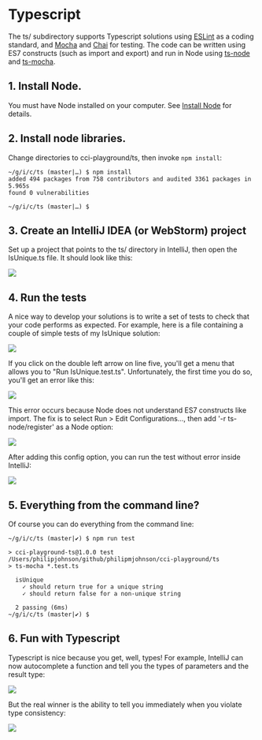 # Typescript

The ts/ subdirectory supports Typescript solutions using [ESLint](https://eslint.org/) as a coding standard, and [Mocha](https://mochajs.org/) and [Chai](https://www.chaijs.com/) for testing. The code can be written using ES7 constructs (such as import and export) and run in Node using [ts-node](https://github.com/TypeStrong/ts-node) and [ts-mocha](https://github.com/piotrwitek/ts-mocha).

## 1. Install Node.

You must have Node installed on your computer. See [Install Node](https://nodejs.org/en/download/) for details.

## 2. Install node libraries.

Change directories to cci-playground/ts, then invoke `npm install`:

```
~/g/i/c/ts (master|…) $ npm install
added 494 packages from 758 contributors and audited 3361 packages in 5.965s
found 0 vulnerabilities

~/g/i/c/ts (master|…) $
```

## 3. Create an IntelliJ IDEA (or WebStorm) project

Set up a project that points to the ts/ directory in IntelliJ, then open the IsUnique.ts file. It should look like this:

<img src="https://github.com/ics-software-engineering/cci-playground/raw/master/images/ts-intellij-isunique.ts.png">


## 4. Run the tests

A nice way to develop your solutions is to write a set of tests to check that your code performs as expected. For example, here is a file containing a couple of simple tests of my IsUnique solution:

<img src="https://github.com/ics-software-engineering/cci-playground/raw/master/images/ts-intellij-isunique-test-code.png">

If you click on the double left arrow on line five, you'll get a menu that allows you to "Run IsUnique.test.ts". Unfortunately, the first time you do so, you'll get an error like this:

<img src="https://github.com/ics-software-engineering/cci-playground/raw/master/images/ts-intellij-mocha-error.png">

This error occurs because Node does not understand ES7 constructs like import.  The fix is to select Run > Edit Configurations..., then add '-r ts-node/register' as a Node option:

<img src="https://github.com/ics-software-engineering/cci-playground/raw/master/images/ts-intellij-mocha-config.png">

After adding this config option, you can run the test without error inside IntelliJ:

<img src="https://github.com/ics-software-engineering/cci-playground/raw/master/images/ts-intellij-mocha-success.png">

## 5. Everything from the command line?

Of course you can do everything from the command line:

```
~/g/i/c/ts (master|✔) $ npm run test

> cci-playground-ts@1.0.0 test /Users/philipjohnson/github/philipmjohnson/cci-playground/ts
> ts-mocha *.test.ts

  isUnique
    ✓ should return true for a unique string
    ✓ should return false for a non-unique string

  2 passing (6ms)
~/g/i/c/ts (master|✔) $
```

## 6. Fun with Typescript

Typescript is nice because you get, well, types!  For example, IntelliJ can now autocomplete a function and tell you the types of parameters and the result type:

<img src="https://github.com/ics-software-engineering/cci-playground/raw/master/images/ts-intellij-ts-cool-1.png">

But the real winner is the ability to tell you immediately when you violate type consistency:

<img src="https://github.com/ics-software-engineering/cci-playground/raw/master/images/ts-intellij-ts-cool-2.png">





















